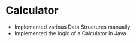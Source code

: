 # Calculator
- Implemented various Data Structures manually
- Implemented the logic of a Calculator in Java
